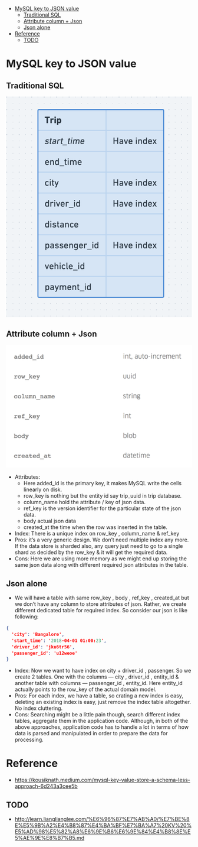 - [MySQL key to JSON value](#mysql-key-to-json-value)
  - [Traditional SQL](#traditional-sql)
  - [Attribute column + Json](#attribute-column--json)
  - [Json alone](#json-alone)
- [Reference](#reference)
  - [TODO](#todo)

# MySQL key to JSON value

## Traditional SQL

![](../.gitbook/assets/mysql_keyvalue_ifSQL.png)

## Attribute column + Json

[](../.gitbook/assets/mysql_keyvalue_naive_0.png)

![](../.gitbook/assets/mysql_keyvalue_naive.png)

* Attributes:
  * Here added_id is the primary key, it makes MySQL write the cells linearly on disk.
  * row_key is nothing but the entity id say trip_uuid in trip database.
  * column_name hold the attribute / key of json data.
  * ref_key is the version identifier for the particular state of the json data.
  * body actual json data
  * created_at the time when the row was inserted in the table.
* Index: There is a unique index on row_key , column_name & ref_key
* Pros: it’s a very generic design. We don’t need multiple index any more. If the data store is sharded also, any query just need to go to a single shard as decided by the row_key & it will get the required data.
* Cons: Here we are using more memory as we might end up storing the same json data along with different required json attributes in the table.

## Json alone
* We will have a table with same row_key , body , ref_key , created_at but we don’t have any column to store attributes of json. Rather, we create different dedicated table for required index. So consider our json is like following:

```json
{
  'city': 'Bangalore', 
  'start_time': '2018-04-01 01:00:23', 
  'driver_id': 'jku6tr56', 
  'passenger_id': 'u12weoe'
}
```

* Index: Now we want to have index on city + driver_id , passenger. So we create 2 tables. One with the columns — city , driver_id , entity_id & another table with columns — passenger_id , entity_id. Here entity_id actually points to the row_key of the actual domain model.
* Pros: For each index, we have a table, so crating a new index is easy, deleting an existing index is easy, just remove the index table altogether. No index cluttering.
* Cons: Searching might be a little pain though, search different index tables, aggregate them in the application code. Although, in both of the above approaches, application code has to handle a lot in terms of how data is parsed and manipulated in order to prepare the data for processing.


# Reference
* https://kousiknath.medium.com/mysql-key-value-store-a-schema-less-approach-6d243a3cee5b

## TODO
* http://learn.lianglianglee.com/%E6%96%87%E7%AB%A0/%E7%BE%8E%E5%9B%A2%E4%B8%87%E4%BA%BF%E7%BA%A7%20KV%20%E5%AD%98%E5%82%A8%E6%9E%B6%E6%9E%84%E4%B8%8E%E5%AE%9E%E8%B7%B5.md